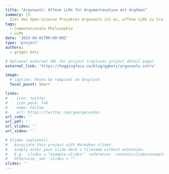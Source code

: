 ```yaml
---
title: "Argunauts: Offene LLMs für Argumentanalyse mit Argdown"
summary: |2- 
  Ziel des Open-Science Projektes Argunauts ist es, offene LLMs zu trainieren, die logische Argumentanalyse mit Argdown beherrschen.
tags:
  - Computationale Philosophie
  - LLMs
date: '2025-04-01T00:00:00Z'
type: 'project'
authors: 
  - gregor.betz

# Optional external URL for project (replaces project detail page).
external_link: 'https://huggingface.co/blog/ggbetz/argunauts-intro'

image:
  # caption: Photo by rawpixel on Unsplash
  focal_point: Smart

links:
#  - icon: twitter
#    icon_pack: fab
#    name: Follow
#    url: https://twitter.com/georgecushen
url_code: ''
url_pdf: ''
url_slides: ''
url_video: ''

# Slides (optional).
#   Associate this project with Markdown slides.
#   Simply enter your slide deck's filename without extension.
#   E.g. `slides = "example-slides"` references `content/slides/example-slides.md`.
#   Otherwise, set `slides = ""`.
slides: ''
---
```



